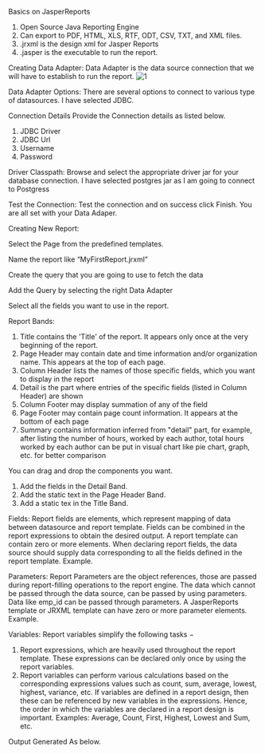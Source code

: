 Basics on JasperReports 

1.	Open Source Java Reporting Engine
2.	Can export to PDF, HTML, XLS, RTF, ODT, CSV, TXT, and XML files.
3.	.jrxml is the design xml for Jasper Reports
4.	.jasper is the executable to run the report.

Creating Data Adapter:
Data Adapter is the data source connection that we will have to establish to run the report.
![1](https://user-images.githubusercontent.com/32309517/54247173-4ae6a900-450e-11e9-9482-4c7368a85dd3.jpg)
 

Data Adapter Options:
There are several options to connect to various type of datasources.
I have selected JDBC.
 

Connection Details
Provide the Connection details as listed below.
1.	JDBC Driver
2.	JDBC Url
3.	Username
4.	Password

 

Driver Classpath:
Browse and select the appropriate driver jar for your database connection.
I have selected postgres jar as I am going to connect to Postgress
 
Test the Connection:
Test the connection and on success click Finish. You are all set with your Data Adaper.
 



Creating New Report:
 

Select the Page from the predefined templates.
 

Name the report like “MyFirstReport.jrxml”
 

Create the query that you are going to use to fetch the data
 

Add the Query by selecting the right Data Adapter 
 
Select all the fields you want to use in the report.
 


Report Bands:
1.	Title contains the 'Title' of the report. It appears only once at the very beginning of the report.
2.	Page Header may contain date and time information and/or organization name. This appears at the top of each page.
3.	Column Header lists the names of those specific fields, which you want to display in the report
4.	Detail is the part where entries of the specific fields (listed in Column Header) are shown
5.	Column Footer may display summation of any of the field
6.	Page Footer may contain page count information. It appears at the bottom of each page
7.	Summary contains information inferred from "detail" part, for example, after listing the number of hours, worked by each author, total hours worked by each author can be put in visual chart like pie chart, graph, etc. for better comparison
 

You can drag and drop the components you want.
1.	Add the fields in the Detail Band. 
2.	Add the static text in the Page Header Band.
3.	Add a static tex in the Title Band.

Fields:
Report fields are elements, which represent mapping of data between datasource and report template. Fields can be combined in the report expressions to obtain the desired output. A report template can contain zero or more <field> elements. When declaring report fields, the data source should supply data corresponding to all the fields defined in the report template.
Example.
<field name = "emp_name" class = "java.lang.String">
   <fieldDescription><![CDATA[emp_name]]></fieldDescription>
</field>

Parameters:
Report Parameters are the object references, those are passed during report-filling operations to the report engine. The data which cannot be passed through the data source, can be passed by using parameters. Data like emp_id can be passed through parameters. A JasperReports template or JRXML template can have zero or more parameter elements.
Example.
<parameter name = "emp_id" class = "java.lang.String" />



Variables:
Report variables simplify the following tasks −
1.	Report expressions, which are heavily used throughout the report template. These expressions can be declared only once by using the report variables.
2.	Report variables can perform various calculations based on the corresponding expressions values such as count, sum, average, lowest, highest, variance, etc.
If variables are defined in a report design, then these can be referenced by new variables in the expressions. Hence, the order in which the variables are declared in a report design is important.
Examples: Average, Count, First, Highest, Lowest and Sum, etc.
<variable name = "emp_salary" class = "java.lang.Integer" incrementType = "Group"
   incrementGroup = "EmpGroup" calculation = "Sum">
   <variableExpression>
      <![CDATA[Boolean.TRUE]]>
   </variableExpression>
</variable>
 






Output Generated As below.


 
